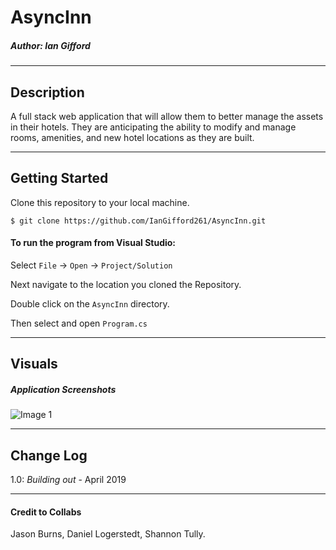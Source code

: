 # AsyncInn

##### *Author: Ian Gifford*

------------------------------

## Description

A full stack web application that will allow them to better manage the assets in their hotels. They are anticipating the ability to modify and manage rooms, amenities, and new hotel locations as they are built.

------------------------------

## Getting Started
Clone this repository to your local machine.
```
$ git clone https://github.com/IanGifford261/AsyncInn.git
```
#### To run the program from Visual Studio:
Select ```File``` -> ```Open``` -> ```Project/Solution```

Next navigate to the location you cloned the Repository.

Double click on the ```AsyncInn``` directory.

Then select and open ```Program.cs```


------------------------------

## Visuals

##### Application Screenshots
![Image 1]()

------------------------------

## Change Log
1.0: *Building out* -   April 2019



------------------------------
#### Credit to Collabs ####
Jason Burns, Daniel Logerstedt, Shannon Tully.
